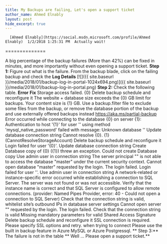 ```yaml
---
title: My Backups are failing, Let's open a support ticket
author_name: Ahmed Elnably
layout: post
hide_excerpt: true
---
```

      [Ahmed Elnably](https://social.msdn.microsoft.com/profile/Ahmed Elnably)  1/2/2018 1:25:31 PM  Actually wait!
==============

 A big percentage of the backup failures (More than 42%) can be fixed in minutes, and more importantly without even opening a support ticket. **Step 1:** Figure out what is the failure. From the backup blade, click on the failing backup and check the **Log Details** [![]({{ site.baseurl }}/media/2018/01/backup-log-in-portal-1024x694.png)]({{ site.baseurl }}/media/2018/01/backup-log-in-portal.png) **Step 2:** Check the following table.    **Error** **Fix**   Storage access failed. {0} Delete backup schedule and reconfigure it   The website + database size exceeds the {0} GB limit for backups. Your content size is {1} GB. Use a backup.filter file to exclude some files from the backup, or remove the database portion of the backup and use externally offered backups instead <https://aka.ms/partial-backup>   Error occurred while connecting to the database {0} on server {1}: Authentication to host '{1}' for user '<username>' using method 'mysql\_native\_password' failed with message: Unknown database '<db name>' Update database connection string   Cannot resolve {0}. {1} (CannotResolveStorageAccount) Delete backup schedule and reconfigure it   Login failed for user '{0}'. Update database connection string   Create Database copy of {0} ({1}) threw an exception. Could not create Database copy Use admin user in connection string   The server principal "<name>" is not able to access the database "master" under the current security context. Cannot open database "master" requested by the login. The login failed. Login failed for user '<name>'. Use admin user in connection string   A network-related or instance-specific error occurred while establishing a connection to SQL Server. The server was not found or was not accessible. Verify that the instance name is correct and that SQL Server is configured to allow remote connections. (provider: Named Pipes Provider, error: 40 - Could not open a connection to SQL Server) Check that the connection string is valid, whitelist site’s outbound IPs in database server settings   Cannot open server "<name>" requested by the login. The login failed. Check that the connection string is valid   Missing mandatory parameters for valid Shared Access Signature Delete backup schedule and reconfigure it   SSL connection is required. Please specify SSL options and retry. when trying to connect Please use the built in backup feature in Azure MySQL or Azure Postgressql.    ** Step 3:** The failure is not in the table ** Well ... Please open a support ticket.**     